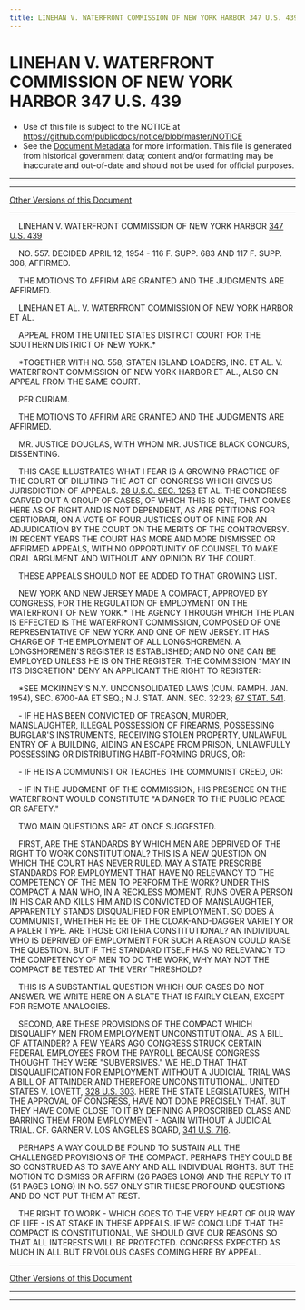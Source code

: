 ```yaml
---
title: LINEHAN V. WATERFRONT COMMISSION OF NEW YORK HARBOR 347 U.S. 439
---
```


# LINEHAN V. WATERFRONT COMMISSION OF NEW YORK HARBOR 347 U.S. 439

* Use of this file is subject to the NOTICE at https://github.com/publicdocs/notice/blob/master/NOTICE
* See the [Document Metadata](../../../index.md) for more information.
  This file is generated from historical government data; content and/or formatting may be inaccurate and out-of-date and should not be used for official purposes.

----------
----------

[Other Versions of this Document](https://publicdocs.github.io/go/links?ns=uslm-x&ref=%2Fus%2Fcourts%2Fscotus%2FusReporter%2F347%2F439)

----------

    LINEHAN V. WATERFRONT COMMISSION OF NEW YORK HARBOR [347 U.S. 439][/us/courts/scotus/usReporter/347/439]

    NO. 557.  DECIDED APRIL 12, 1954 - 116 F. SUPP. 683 AND 117 F. SUPP. 308, AFFIRMED.

    THE MOTIONS TO AFFIRM ARE GRANTED AND THE JUDGMENTS ARE AFFIRMED.

    LINEHAN ET AL. V. WATERFRONT COMMISSION OF NEW YORK HARBOR ET AL.

    APPEAL FROM THE UNITED STATES DISTRICT COURT FOR THE SOUTHERN DISTRICT OF NEW YORK.\*

    \*TOGETHER WITH NO. 558, STATEN ISLAND LOADERS, INC. ET AL. V. WATERFRONT COMMISSION OF NEW YORK HARBOR ET AL., ALSO ON APPEAL FROM THE SAME COURT.

    PER CURIAM.

    THE MOTIONS TO AFFIRM ARE GRANTED AND THE JUDGMENTS ARE AFFIRMED.

    MR. JUSTICE DOUGLAS, WITH WHOM MR. JUSTICE BLACK CONCURS, DISSENTING.

    THIS CASE ILLUSTRATES WHAT I FEAR IS A GROWING PRACTICE OF THE COURT OF DILUTING THE ACT OF CONGRESS WHICH GIVES US JURISDICTION OF APPEALS.  [28 U.S.C. SEC. 1253][/us/usc/t28/s1253] ET AL. THE CONGRESS CARVED OUT A GROUP OF CASES, OF WHICH THIS IS ONE, THAT COMES HERE AS OF RIGHT AND IS NOT DEPENDENT, AS ARE PETITIONS FOR CERTIORARI, ON A VOTE OF FOUR JUSTICES OUT OF NINE FOR AN ADJUDICATION BY THE COURT ON THE MERITS OF THE CONTROVERSY.  IN RECENT YEARS THE COURT HAS MORE AND MORE DISMISSED OR AFFIRMED APPEALS, WITH NO OPPORTUNITY OF COUNSEL TO MAKE ORAL ARGUMENT AND WITHOUT ANY OPINION BY THE COURT.

    THESE APPEALS SHOULD NOT BE ADDED TO THAT GROWING LIST.

    NEW YORK AND NEW JERSEY MADE A COMPACT, APPROVED BY CONGRESS, FOR THE REGULATION OF EMPLOYMENT ON THE WATERFRONT OF NEW YORK.\*  THE AGENCY THROUGH WHICH THE PLAN IS EFFECTED IS THE WATERFRONT COMMISSION, COMPOSED OF ONE REPRESENTATIVE OF NEW YORK AND ONE OF NEW JERSEY.  IT HAS CHARGE OF THE EMPLOYMENT OF ALL LONGSHOREMEN.  A LONGSHOREMEN'S REGISTER IS ESTABLISHED; AND NO ONE CAN BE EMPLOYED UNLESS HE IS ON THE REGISTER.  THE COMMISSION "MAY IN ITS DISCRETION" DENY AN APPLICANT THE RIGHT TO REGISTER:

    \*SEE MCKINNEY'S N.Y. UNCONSOLIDATED LAWS (CUM. PAMPH.  JAN.  1954), SEC. 6700-AA ET SEQ.; N.J. STAT. ANN. SEC. 32:23; [67 STAT. 541][/us/stat/67/541].

    - IF HE HAS BEEN CONVICTED OF TREASON, MURDER, MANSLAUGHTER, ILLEGAL POSSESSION OF FIREARMS, POSSESSING BURGLAR'S INSTRUMENTS, RECEIVING STOLEN PROPERTY, UNLAWFUL ENTRY OF A BUILDING, AIDING AN ESCAPE FROM PRISON, UNLAWFULLY POSSESSING OR DISTRIBUTING HABIT-FORMING DRUGS, OR:

    - IF HE IS A COMMUNIST OR TEACHES THE COMMUNIST CREED, OR:

    - IF IN THE JUDGMENT OF THE COMMISSION, HIS PRESENCE ON THE WATERFRONT WOULD CONSTITUTE "A DANGER TO THE PUBLIC PEACE OR SAFETY."

    TWO MAIN QUESTIONS ARE AT ONCE SUGGESTED.

    FIRST, ARE THE STANDARDS BY WHICH MEN ARE DEPRIVED OF THE RIGHT TO WORK CONSTITUTIONAL?  THIS IS A NEW QUESTION ON WHICH THE COURT HAS NEVER RULED.  MAY A STATE PRESCRIBE STANDARDS FOR EMPLOYMENT THAT HAVE NO RELEVANCY TO THE COMPETENCY OF THE MEN TO PERFORM THE WORK?  UNDER THIS COMPACT A MAN WHO, IN A RECKLESS MOMENT, RUNS OVER A PERSON IN HIS CAR AND KILLS HIM AND IS CONVICTED OF MANSLAUGHTER, APPARENTLY STANDS DISQUALIFIED FOR EMPLOYMENT.  SO DOES A COMMUNIST, WHETHER HE BE OF THE CLOAK-AND-DAGGER VARIETY OR A PALER TYPE.  ARE THOSE CRITERIA CONSTITUTIONAL?  AN INDIVIDUAL WHO IS DEPRIVED OF EMPLOYMENT FOR SUCH A REASON COULD RAISE THE QUESTION.  BUT IF THE STANDARD ITSELF HAS NO RELEVANCY TO THE COMPETENCY OF MEN TO DO THE WORK, WHY MAY NOT THE COMPACT BE TESTED AT THE VERY THRESHOLD?

    THIS IS A SUBSTANTIAL QUESTION WHICH OUR CASES DO NOT ANSWER.  WE WRITE HERE ON A SLATE THAT IS FAIRLY CLEAN, EXCEPT FOR REMOTE ANALOGIES.

    SECOND, ARE THESE PROVISIONS OF THE COMPACT WHICH DISQUALIFY MEN FROM EMPLOYMENT UNCONSTITUTIONAL AS A BILL OF ATTAINDER?  A FEW YEARS AGO CONGRESS STRUCK CERTAIN FEDERAL EMPLOYEES FROM THE PAYROLL BECAUSE CONGRESS THOUGHT THEY WERE "SUBVERSIVES."  WE HELD THAT THAT DISQUALIFICATION FOR EMPLOYMENT WITHOUT A JUDICIAL TRIAL WAS A BILL OF ATTAINDER AND THEREFORE UNCONSTITUTIONAL.  UNITED STATES V. LOVETT, [328 U.S. 303][/us/courts/scotus/usReporter/328/303].  HERE THE STATE LEGISLATURES, WITH THE APPROVAL OF CONGRESS, HAVE NOT DONE PRECISELY THAT.  BUT THEY HAVE COME CLOSE TO IT BY DEFINING A PROSCRIBED CLASS AND BARRING THEM FROM EMPLOYMENT - AGAIN WITHOUT A JUDICIAL TRIAL.  CF. GARNER V. LOS ANGELES BOARD, [341 U.S. 716][/us/courts/scotus/usReporter/341/716].

    PERHAPS A WAY COULD BE FOUND TO SUSTAIN ALL THE CHALLENGED PROVISIONS OF THE COMPACT.  PERHAPS THEY COULD BE SO CONSTRUED AS TO SAVE ANY AND ALL INDIVIDUAL RIGHTS.  BUT THE MOTION TO DISMISS OR AFFIRM (26 PAGES LONG) AND THE REPLY TO IT (51 PAGES LONG) IN NO. 557 ONLY STIR THESE PROFOUND QUESTIONS AND DO NOT PUT THEM AT REST.

    THE RIGHT TO WORK - WHICH GOES TO THE VERY HEART OF OUR WAY OF LIFE - IS AT STAKE IN THESE APPEALS.  IF WE CONCLUDE THAT THE COMPACT IS CONSTITUTIONAL, WE SHOULD GIVE OUR REASONS SO THAT ALL INTERESTS WILL BE PROTECTED.  CONGRESS EXPECTED AS MUCH IN ALL BUT FRIVOLOUS CASES COMING HERE BY APPEAL.

----------

[Other Versions of this Document](https://publicdocs.github.io/go/links?ns=uslm-x&ref=%2Fus%2Fcourts%2Fscotus%2FusReporter%2F347%2F439)

----------
----------

[/us/courts/scotus/usReporter/347/439]: https://publicdocs.github.io/go/links?ns=uslm-x&ref=%2Fus%2Fcourts%2Fscotus%2FusReporter%2F347%2F439
[/us/usc/t28/s1253]: https://publicdocs.github.io/go/links?ns=uslm&ref=%2Fus%2Fusc%2Ft28%2Fs1253
[/us/stat/67/541]: https://publicdocs.github.io/go/links?ns=uslm&ref=%2Fus%2Fstat%2F67%2F541
[/us/courts/scotus/usReporter/328/303]: https://publicdocs.github.io/go/links?ns=uslm-x&ref=%2Fus%2Fcourts%2Fscotus%2FusReporter%2F328%2F303
[/us/courts/scotus/usReporter/341/716]: https://publicdocs.github.io/go/links?ns=uslm-x&ref=%2Fus%2Fcourts%2Fscotus%2FusReporter%2F341%2F716


